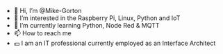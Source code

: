 - 👋 Hi, I’m @Mike-Gorton
- 👀 I’m interested in the Raspberry Pi, Linux, Python and IoT
- 🌱 I’m currently learning Python, Node Red & MQTT
- 📫 How to reach me 
- 💵 I am an IT professional currently employed as an Interface Architect 

<!---
Mike-Gorton/Mike-Gorton is a ✨ special ✨ repository because its `README.md` (this file) appears on your GitHub profile.
You can click the Preview link to take a look at your changes.
--->
